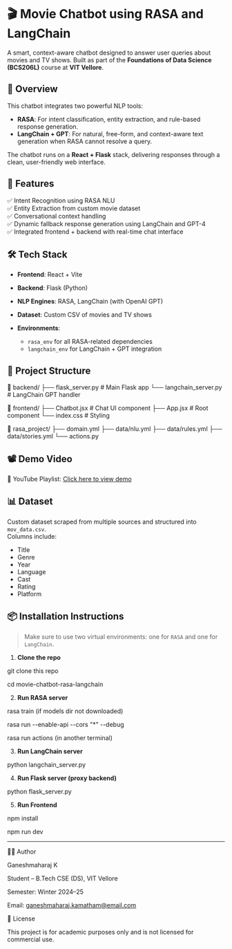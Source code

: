 # 🎬 Movie Chatbot using RASA and LangChain

A smart, context-aware chatbot designed to answer user queries about movies and TV shows. Built as part of the **Foundations of Data Science (BCS206L)** course at **VIT Vellore**.

## 📌 Overview

This chatbot integrates two powerful NLP tools:
- **RASA**: For intent classification, entity extraction, and rule-based response generation.
- **LangChain + GPT**: For natural, free-form, and context-aware text generation when RASA cannot resolve a query.

The chatbot runs on a **React + Flask** stack, delivering responses through a clean, user-friendly web interface.

## 📂 Features

✅ Intent Recognition using RASA NLU  
✅ Entity Extraction from custom movie dataset  
✅ Conversational context handling  
✅ Dynamic fallback response generation using LangChain and GPT-4  
✅ Integrated frontend + backend with real-time chat interface

## 🛠️ Tech Stack

- **Frontend**: React + Vite
  
- **Backend**: Flask (Python)  

- **NLP Engines**: RASA, LangChain (with OpenAI GPT) 

-   **Dataset**: Custom CSV of movies and TV shows

- **Environments**:
  - `rasa_env` for all RASA-related dependencies
  - `langchain_env` for LangChain + GPT integration

## 🚀 Project Structure

📁 backend/ ├── flask_server.py # Main Flask app └── langchain_server.py # LangChain GPT handler 

📁 frontend/ ├── Chatbot.jsx # Chat UI component ├── App.jsx # Root component └── index.css # Styling 

📁 rasa_project/ ├── domain.yml ├── data/nlu.yml ├── data/rules.yml ├── data/stories.yml └── actions.py 


## 📽️ Demo Video

🎥 YouTube Playlist: [Click here to view demo](https://youtube.com/playlist?list=PLGDxwdLu472oJnUqcB_pJiFHXkWZBgEoy&si=zeswO2st7Rcjrcx7)  


## 📊 Dataset

Custom dataset scraped from multiple sources and structured into `mov_data.csv`.  
Columns include:  
- Title  
- Genre  
- Year  
- Language  
- Cast  
- Rating  
- Platform

## 📦 Installation Instructions

> Make sure to use two virtual environments: one for `RASA` and one for `LangChain`.

1. **Clone the repo**

git clone this repo

cd movie-chatbot-rasa-langchain

2. **Run RASA server**

rasa train (if models dir not downloaded)

rasa run --enable-api --cors "*" --debug

rasa run actions (in another terminal)

3. **Run LangChain server**

python langchain_server.py

4. **Run Flask server (proxy backend)**

python flask_server.py

5. **Run Frontend**

npm install

npm run dev

<hr>

🙋‍♂️ Author

Ganeshmaharaj K

Student – B.Tech CSE (DS), VIT Vellore

Semester: Winter 2024–25

Email: ganeshmaharaj.kamatham@email.com 

📃 License

This project is for academic purposes only and is not licensed for commercial use.









